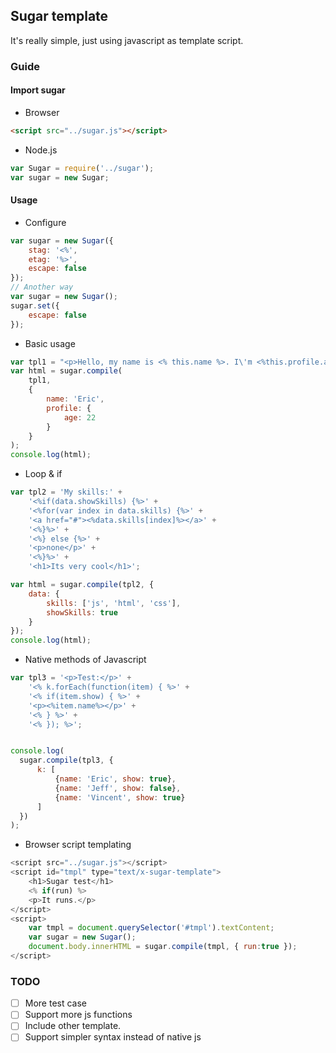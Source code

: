 ## Sugar template
It's really simple, just using javascript as template script.

### Guide

#### Import sugar
* Browser

```html
<script src="../sugar.js"></script>
```

* Node.js

```javascript
var Sugar = require('../sugar');
var sugar = new Sugar;
```

#### Usage
* Configure

```javascript
var sugar = new Sugar({
	stag: '<%',
	etag: '%>',
	escape: false
});
// Another way
var sugar = new Sugar();
sugar.set({
	escape: false
});

```
* Basic usage
```javascript
var tpl1 = "<p>Hello, my name is <% this.name %>. I\'m <%this.profile.age%> years old.</p>";
var html = sugar.compile(
	tpl1,
	{
        name: 'Eric',
        profile: {
            age: 22
        }
    }
);
console.log(html);
```

* Loop & if

```javascript
var tpl2 = 'My skills:' +
    '<%if(data.showSkills) {%>' +
    '<%for(var index in data.skills) {%>' +
    '<a href="#"><%data.skills[index]%></a>' +
    '<%}%>' +
    '<%} else {%>' +
    '<p>none</p>' +
    '<%}%>' +
    '<h1>Its very cool</h1>';

var html = sugar.compile(tpl2, {
    data: {
        skills: ['js', 'html', 'css'],
        showSkills: true
    }
});
console.log(html);
```

* Native methods of Javascript

```javascript
var tpl3 = '<p>Test:</p>' +
    '<% k.forEach(function(item) { %>' +
    '<% if(item.show) { %>' +
    '<p><%item.name%></p>' +
    '<% } %>' +
    '<% }); %>';


console.log(
  sugar.compile(tpl3, {
      k: [
          {name: 'Eric', show: true},
          {name: 'Jeff', show: false},
          {name: 'Vincent', show: true}
      ]
  })
);
```

* Browser script templating

```javascript
<script src="../sugar.js"></script>
<script id="tmpl" type="text/x-sugar-template">
    <h1>Sugar test</h1>
    <% if(run) %>
    <p>It runs.</p>
</script>
<script>
    var tmpl = document.querySelector('#tmpl').textContent;
    var sugar = new Sugar();
    document.body.innerHTML = sugar.compile(tmpl, { run:true });
</script>
```

### TODO
* [ ] More test case
* [ ] Support more js functions
* [ ] Include other template.
* [ ] Support simpler syntax instead of native js
